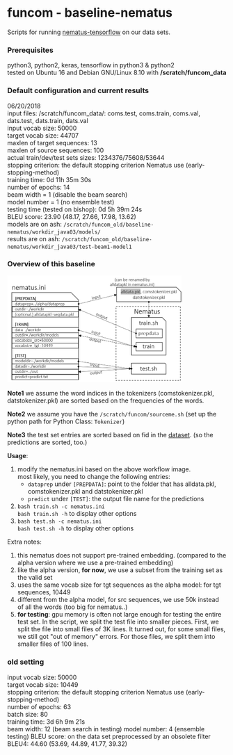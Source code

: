 # funcom - baseline-nematus

Scripts for running [nematus-tensorflow](https://github.com/EdinburghNLP/nematus/tree/tensorflow) on our data sets.

### Prerequisites
python3, python2, keras, tensorflow in python3 & python2\
tested on Ubuntu 16 and Debian GNU/Linux 8.10 with **/scratch/funcom_data**

### Default configuration and current results
06/20/2018 \
input files: /scratch/funcom_data/: coms.test, coms.train, coms.val, dats.test, dats.train, dats.val \
input vocab size: 50000 \
target vocab size: 44707 \
maxlen of target sequences: 13 \
maxlen of source sequences: 100 \
actual train/dev/test sets sizes: 1234376/75608/53644 \
stopping criterion: the default stopping criterion Nematus use (early-stopping-method) \
training time: 0d 11h 35m 30s \
number of epochs: 14 \
beam width = 1 (disable the beam search) \
model number = 1 (no ensemble test) \
testing time (tested on bishop): 0d 5h 39m 24s \
BLEU score: 23.90 (48.17, 27.66, 17.98, 13.62) \
models are on ash: ```/scratch/funcom_old/baseline-nematus/workdir_java03/models/``` \
results are on ash: ```/scratch/funcom_old/baseline-nematus/workdir_java03/test-beam1-model1```


### Overview of this baseline
<img src="workflow.png" width="400">

**Note1** we assume the word indices in the tokenizers (comstokenizer.pkl, datstokenizer.pkl) are sorted based on the frequencies of the words.

**Note2** we assume you have the ```/scratch/funcom/sourceme.sh``` (set up the python path for Python Class: ```Tokenizer```)

**Note3** the test set entries are sorted based on fid in the [dataset](https://github.com/mcmillco/funcom/tree/master/alpha/dataprep). (so the predictions are sorted, too.)

**Usage**:
1) modify the nematus.ini based on the above workflow image.\
   most likely, you need to change the following entries:
   * ```dataprep``` under ```[PREPDATA]```: point to the folder that has alldata.pkl, comstokenizer.pkl and datstokenizer.pkl
   * ```predict``` under ```[TEST]```: the output file name for the predictions
2) ```bash train.sh -c nematus.ini```\
   ```bash train.sh -h``` to display other options
3) ```bash test.sh -c nematus.ini```\
   ```bash test.sh -h``` to display other options

Extra notes:
1) this nematus does not support pre-trained embedding. (compared to the alpha version where we use a pre-trained embedding)
2) like the alpha version, **for now**, we use a subset from the training set as the valid set
3) uses the same vocab size for tgt sequences as the alpha model: for tgt sequences, 10449
4) different from the alpha model, for src sequences, we use 50k instead of all the words (too big for nematus..)
5) **for testing**: gpu memory is often not large enough for testing the entire test set. In the script, we split the test file into smaller pieces. First, we split the file into small files of 3K lines. It turned out, for some small files, we still got "out of memory" errors. For those files, we split them into smaller files of 100 lines.

### old setting
input vocab size: 50000 \
target vocab size: 10449 \
stopping criterion: the default stopping criterion Nematus use (early-stopping-method) \
number of epochs: 63 \
batch size: 80 \
training time: 3d 6h 9m 21s \
beam width: 12 (beam search in testing)
model number: 4 (ensemble testing)
BLEU score: on the data set preprocessed by an obsolete filter \
BLEU4: 44.60 (53.69, 44.89, 41.77, 39.32)
